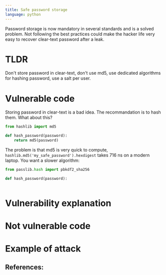 ```yaml
---
title: Safe password storage
language: python
---
```


Password storage is now mandatory in several standards and is a solved problem.
Not following the best practices could make the hacker life very easy to recover clear-text password after a leak.

# TLDR

Don't store password in clear-text, don't use md5, use dedicated algorithms for
hashing password, use a salt per user.

# Vulnerable code

Storing password in clear-text is a bad idea. The recommandation is to hash them. What about this?

```python
from hashlib import md5

def hash_password(password):
    return md5(password)
```

The problem is that md5 is very quick to compute, `hashlib.md5('my_safe_password').hexdigest` takes 716 ns on a modern laptop. You want a slower algorithm:

```python
from passlib.hash import pbkdf2_sha256

def hash_password(password):
    
```


# Vulnerability explanation

# Not vulnerable code

# Example of attack

## References:
